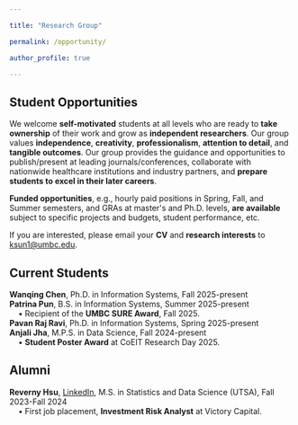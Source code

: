 ```yaml
---

title: "Research Group"

permalink: /opportunity/

author_profile: true

---
```


Student Opportunities
-------
We welcome **self-motivated** students at all levels who are ready to **take ownership** of their work and 
grow as **independent researchers**. Our group values **independence**, **creativity**, **professionalism**, **attention to detail**, and **tangible outcomes**. Our group provides the guidance and opportunities to publish/present at 
leading journals/conferences, collaborate with nationwide healthcare institutions and industry partners, 
and **prepare students to excel in their later careers**.

**Funded opportunities**, e.g., hourly paid positions in Spring, Fall, and Summer semesters, and GRAs at master's and Ph.D. levels, **are available** subject to 
specific projects and budgets, student performance, etc.

If you are interested, please email your **CV** and **research interests** to <ins>ksun1@umbc.edu</ins>.

Current Students
-------
**Wanqing Chen**, Ph.D. in Information Systems, Fall 2025-present\
**Patrina Pun**, B.S. in Information Systems, Summer 2025-present\
&nbsp;&nbsp;&nbsp;&nbsp;• Recipient of the **UMBC SURE Award**, Fall 2025.\
**Pavan Raj Ravi**, Ph.D. in Information Systems, Spring 2025-present\
**Anjali Jha**, M.P.S. in Data Science, Fall 2024-present\
&nbsp;&nbsp;&nbsp;&nbsp;• **Student Poster Award** at CoEIT Research Day 2025.

[//]: # (- [LinkedIn]&#40;https://www.linkedin.com/in/anjali-jha-069aa6184/&#41;)

Alumni
-------
**Reverny Hsu**, [LinkedIn](https://www.linkedin.com/in/tienyu-hsu/), M.S. in Statistics and Data Science (UTSA), Fall 2023-Fall 2024\
&nbsp;&nbsp;&nbsp;&nbsp;• First job placement, **Investment Risk Analyst** at Victory Capital.

